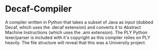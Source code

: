 # Decaf-Compiler
A compiler written in Python that takes a subset of Java as input (dubbed Decaf, which uses the .decaf extension) and converts it to Abstract Machine Instructions (which uses the .ami extension). The PLY Python lexer/parser is included with it's copyright as this compiler relies on PLY heavily. The file structure will reveal that this was a University project.
